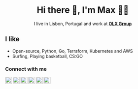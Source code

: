 <h1 align='center'> Hi there 👋, I'm Max 🧑‍💻 </h1>

<p align='center'>
  I live in Lisbon, Portugal and work at <b><a href="https://olxgroup.com">OLX Group</a></b> 
</p>

## I like

- Open-source, Python, Go, Terraform, Kubernetes and AWS 
- Surfing, Playing basketball, CS:GO

<!--
**Weekly DevOps show** stream every Monday at 20:00 +1 UTC  
News, events, tools, hands-on experience, chatting and more.. Tune in 
[<img alt="maxdoesdevops | Twitch" width="22px" src="https://cdn.jsdelivr.net/npm/simple-icons@v3/icons/twitch.svg" />][twitch]
-->

### Connect with me

[<img align="left" alt="maximtacu.com" width="22px" src="https://pics.freeicons.io/uploads/icons/png/14097962561558096326-512.png" />][website]
[<img align="left" alt="DevTo" width="22px" src="https://dev-to-uploads.s3.amazonaws.com/uploads/logos/resized_logo_UQww2soKuUsjaOGNB38o.png" />][devto]
[<img align="left" alt="MaximTacu | Twitter" width="22px" src="https://pics.freeicons.io/uploads/icons/png/3848290321556105338-512.png" />][twitter]
[<img align="left" alt="maxim-tacu | LinkedIn" width="22px" src="https://cdn-icons-png.flaticon.com/512/174/174857.png" />][linkedin]
[<img align="left" alt="Channel on YouTube" width="22px" src="https://cdn-icons-png.flaticon.com/512/1384/1384060.png" />][youtube]
[<img align="left" alt="maxdoesdevops | Twitch" width="22px" src="https://pics.freeicons.io/uploads/icons/png/169806681551953707-512.png" />][twitch]

[website]: https://www.maximtacu.com
[twitter]: https://twitter.com/MaximTacu
[linkedin]: https://www.linkedin.com/in/maxim-tacu/
[youtube]: https://bit.ly/2FhDjpu
[twitch]: https://twitch.tv/maxdoesdevops
[devto]: https://dev.to/maxtacu

<!--
**maxtacu/maxtacu** is a ✨ _special_ ✨ repository because its `README.md` (this file) appears on your GitHub profile.
-->
